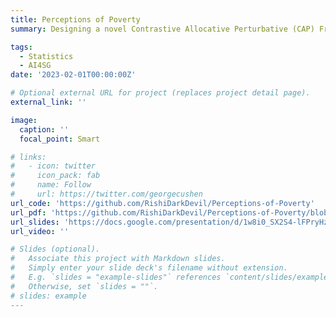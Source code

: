 ```yaml
---
title: Perceptions of Poverty
summary: Designing a novel Contrastive Allocative Perturbative (CAP) Framework for estimating adjustable weights for poverty indicators relevant for Indian context coupled with survey data

tags:
  - Statistics
  - AI4SG
date: '2023-02-01T00:00:00Z'

# Optional external URL for project (replaces project detail page).
external_link: ''

image:
  caption: ''
  focal_point: Smart

# links:
#   - icon: twitter
#     icon_pack: fab
#     name: Follow
#     url: https://twitter.com/georgecushen
url_code: 'https://github.com/RishiDarkDevil/Perceptions-of-Poverty'
url_pdf: 'https://github.com/RishiDarkDevil/Perceptions-of-Poverty/blob/main/Presentation/Perceptions-Of-Poverty-Rishi.pdf'
url_slides: 'https://docs.google.com/presentation/d/1w8i0_SX2S4-lFPryHziPj87IeTrM3y_yLifwkYmOgb8/edit?usp=sharing'
url_video: ''

# Slides (optional).
#   Associate this project with Markdown slides.
#   Simply enter your slide deck's filename without extension.
#   E.g. `slides = "example-slides"` references `content/slides/example-slides.md`.
#   Otherwise, set `slides = ""`.
# slides: example
---
```


